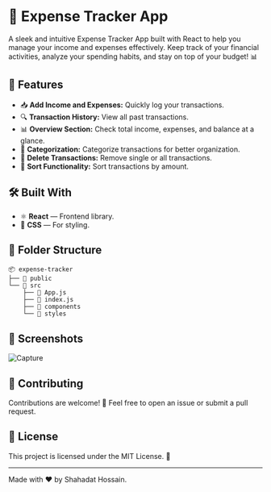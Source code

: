 # 💸 Expense Tracker App

A sleek and intuitive Expense Tracker App built with React to help you manage your income and expenses effectively. Keep track of your financial activities, analyze your spending habits, and stay on top of your budget! 📊

## 🚀 Features

- 📥 **Add Income and Expenses:** Quickly log your transactions.
- 🔍 **Transaction History:** View all past transactions.
- 📊 **Overview Section:** Check total income, expenses, and balance at a glance.
- 📌 **Categorization:** Categorize transactions for better organization.
- 🧹 **Delete Transactions:** Remove single or all transactions.
- 📐 **Sort Functionality:** Sort transactions by amount.

## 🛠️ Built With

- ⚛️ **React** — Frontend library.
- 💅 **CSS** — For styling.

## 📁 Folder Structure

```
📦 expense-tracker
├── 📁 public
└── 📁 src
    ├── 📄 App.js
    ├── 📄 index.js
    ├── 📁 components
    └── 📁 styles
```

## 📸 Screenshots
![Capture](https://github.com/user-attachments/assets/2def335b-53cd-4b5b-832f-24ce7b656792)

## 🤝 Contributing

Contributions are welcome! 🎉 Feel free to open an issue or submit a pull request.

## 📄 License

This project is licensed under the MIT License. 📝

---

Made with ❤️ by Shahadat Hossain.
